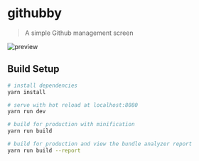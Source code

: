 # githubby

> A simple Github management screen

![preview](http://www.victoryam.com.br/githubby.gif)

## Build Setup

``` bash
# install dependencies
yarn install

# serve with hot reload at localhost:8080
yarn run dev

# build for production with minification
yarn run build

# build for production and view the bundle analyzer report
yarn run build --report
```

